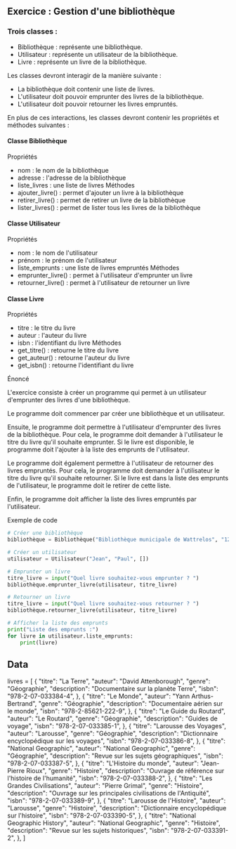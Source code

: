 ## Exercice : Gestion d'une bibliothèque

### Trois classes :

- Bibliothèque : représente une bibliothèque.
- Utilisateur : représente un utilisateur de la bibliothèque.
- Livre : représente un livre de la bibliothèque.

Les classes devront interagir de la manière suivante :

- La bibliothèque doit contenir une liste de livres.
- L'utilisateur doit pouvoir emprunter des livres de la bibliothèque.
- L'utilisateur doit pouvoir retourner les livres empruntés.

En plus de ces interactions, les classes devront contenir les propriétés et méthodes suivantes :

#### Classe Bibliothèque

Propriétés
- nom : le nom de la bibliothèque
- adresse : l'adresse de la bibliothèque
- liste_livres : une liste de livres
Méthodes
- ajouter_livre() : permet d'ajouter un livre à la bibliothèque
- retirer_livre() : permet de retirer un livre de la bibliothèque
- lister_livres() : permet de lister tous les livres de la bibliothèque

#### Classe Utilisateur

Propriétés
- nom : le nom de l'utilisateur
- prénom : le prénom de l'utilisateur
- liste_emprunts : une liste de livres empruntés
Méthodes
- emprunter_livre() : permet à l'utilisateur d'emprunter un livre
- retourner_livre() : permet à l'utilisateur de retourner un livre

#### Classe Livre

Propriétés
- titre : le titre du livre
- auteur : l'auteur du livre
- isbn : l'identifiant du livre
Méthodes
- get_titre() : retourne le titre du livre
- get_auteur() : retourne l'auteur du livre
- get_isbn() : retourne l'identifiant du livre

Énoncé

L'exercice consiste à créer un programme qui permet à un utilisateur d'emprunter des livres d'une bibliothèque.

Le programme doit commencer par créer une bibliothèque et un utilisateur.

Ensuite, le programme doit permettre à l'utilisateur d'emprunter des livres de la bibliothèque. Pour cela, le programme doit demander à l'utilisateur le titre du livre qu'il souhaite emprunter. Si le livre est disponible, le programme doit l'ajouter à la liste des emprunts de l'utilisateur.

Le programme doit également permettre à l'utilisateur de retourner des livres empruntés. Pour cela, le programme doit demander à l'utilisateur le titre du livre qu'il souhaite retourner. Si le livre est dans la liste des emprunts de l'utilisateur, le programme doit le retirer de cette liste.

Enfin, le programme doit afficher la liste des livres empruntés par l'utilisateur.

Exemple de code

```python
# Créer une bibliothèque
bibliothèque = Bibliothèque("Bibliothèque municipale de Wattrelos", "12 rue de la République")

# Créer un utilisateur
utilisateur = Utilisateur("Jean", "Paul", [])

# Emprunter un livre
titre_livre = input("Quel livre souhaitez-vous emprunter ? ")
bibliothèque.emprunter_livre(utilisateur, titre_livre)

# Retourner un livre
titre_livre = input("Quel livre souhaitez-vous retourner ? ")
bibliothèque.retourner_livre(utilisateur, titre_livre)

# Afficher la liste des emprunts
print("Liste des emprunts :")
for livre in utilisateur.liste_emprunts:
    print(livre)
```

## Data

livres = [
    {
        "titre": "La Terre",
        "auteur": "David Attenborough",
        "genre": "Géographie",
        "description": "Documentaire sur la planète Terre",
        "isbn": "978-2-07-033384-4",
    },
    {
        "titre": "Le Monde",
        "auteur": "Yann Arthus-Bertrand",
        "genre": "Géographie",
        "description": "Documentaire aérien sur le monde",
        "isbn": "978-2-85621-222-9",
    },
    {
        "titre": "Le Guide du Routard",
        "auteur": "Le Routard",
        "genre": "Géographie",
        "description": "Guides de voyage",
        "isbn": "978-2-07-033385-1",
    },
    {
        "titre": "Larousse des Voyages",
        "auteur": "Larousse",
        "genre": "Géographie",
        "description": "Dictionnaire encyclopédique sur les voyages",
        "isbn": "978-2-07-033386-8",
    },
    {
        "titre": "National Geographic",
        "auteur": "National Geographic",
        "genre": "Géographie",
        "description": "Revue sur les sujets géographiques",
        "isbn": "978-2-07-033387-5",
    },
    {
        "titre": "L'Histoire du monde",
        "auteur": "Jean-Pierre Rioux",
        "genre": "Histoire",
        "description": "Ouvrage de référence sur l'histoire de l'humanité",
        "isbn": "978-2-07-033388-2",
    },
    {
        "titre": "Les Grandes Civilisations",
        "auteur": "Pierre Grimal",
        "genre": "Histoire",
        "description": "Ouvrage sur les principales civilisations de l'Antiquité",
        "isbn": "978-2-07-033389-9",
    },
    {
        "titre": "Larousse de l'Histoire",
        "auteur": "Larousse",
        "genre": "Histoire",
        "description": "Dictionnaire encyclopédique sur l'histoire",
        "isbn": "978-2-07-033390-5",
    },
    {
        "titre": "National Geographic History",
        "auteur": "National Geographic",
        "genre": "Histoire",
        "description": "Revue sur les sujets historiques",
        "isbn": "978-2-07-033391-2",
    },
]
